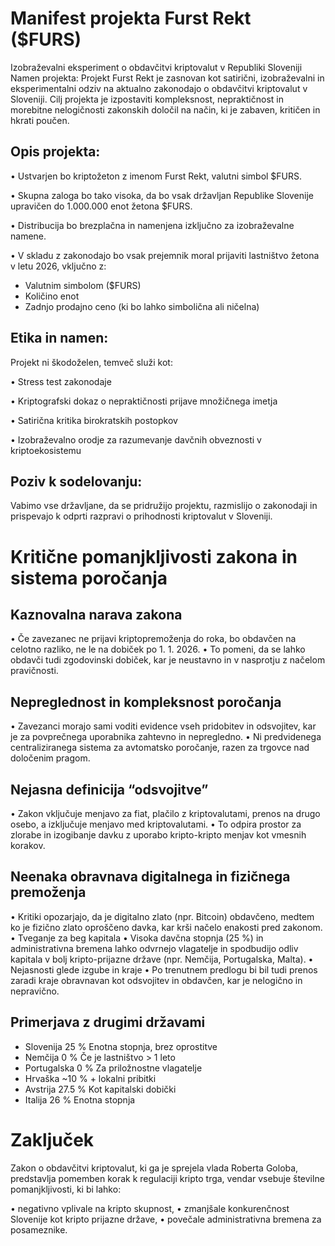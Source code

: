 

# Manifest projekta Furst Rekt ($FURS)

Izobraževalni eksperiment o obdavčitvi kriptovalut v Republiki Sloveniji
Namen projekta:
Projekt Furst Rekt je zasnovan kot satirični, izobraževalni in eksperimentalni odziv na aktualno zakonodajo o obdavčitvi kriptovalut v Sloveniji. Cilj projekta je izpostaviti kompleksnost, nepraktičnost in morebitne nelogičnosti zakonskih določil na način, ki je zabaven, kritičen in hkrati poučen.

## Opis projekta:

•	Ustvarjen bo kriptožeton z imenom Furst Rekt, valutni simbol $FURS.

•	Skupna zaloga bo tako visoka, da bo vsak državljan Republike Slovenije upravičen do 1.000.000 enot žetona $FURS.

•	Distribucija bo brezplačna in namenjena izključno za izobraževalne namene.

•	V skladu z zakonodajo bo vsak prejemnik moral prijaviti lastništvo žetona v letu 2026, vključno z: 

-	Valutnim simbolom ($FURS)
-	Količino enot
-	Zadnjo prodajno ceno (ki bo lahko simbolična ali ničelna)


## Etika in namen:

Projekt ni škodoželen, temveč služi kot:

•	Stress test zakonodaje

•	Kriptografski dokaz o nepraktičnosti prijave množičnega imetja

•	Satirična kritika birokratskih postopkov

•	Izobraževalno orodje za razumevanje davčnih obveznosti v kriptoekosistemu

## Poziv k sodelovanju:

Vabimo vse državljane, da se pridružijo projektu, razmislijo o zakonodaji in prispevajo k odprti razpravi o prihodnosti kriptovalut v Sloveniji.



# Kritične pomanjkljivosti zakona in sistema poročanja

## Kaznovalna narava zakona
   
•	Če zavezanec ne prijavi kriptopremoženja do roka, bo obdavčen na celotno razliko, ne le na dobiček po 1. 1. 2026.
•	To pomeni, da se lahko obdavči tudi zgodovinski dobiček, kar je neustavno in v nasprotju z načelom pravičnosti. 

## Nepreglednost in kompleksnost poročanja

•	Zavezanci morajo sami voditi evidence vseh pridobitev in odsvojitev, kar je za povprečnega uporabnika zahtevno in nepregledno.
•	Ni predvidenega centraliziranega sistema za avtomatsko poročanje, razen za trgovce nad določenim pragom. 
## Nejasna definicija “odsvojitve”

•	Zakon vključuje menjavo za fiat, plačilo z kriptovalutami, prenos na drugo osebo, a izključuje menjavo med kriptovalutami.
•	To odpira prostor za zlorabe in izogibanje davku z uporabo kripto-kripto menjav kot vmesnih korakov. 

## Neenaka obravnava digitalnega in fizičnega premoženja

•	Kritiki opozarjajo, da je digitalno zlato (npr. Bitcoin) obdavčeno, medtem ko je fizično zlato oproščeno davka, kar krši načelo enakosti pred zakonom. 
•	Tveganje za beg kapitala
•	Visoka davčna stopnja (25 %) in administrativna bremena lahko odvrnejo vlagatelje in spodbudijo odliv kapitala v bolj kripto-prijazne države (npr. Nemčija, Portugalska, Malta). 
•	Nejasnosti glede izgube in kraje
•	Po trenutnem predlogu bi bil tudi prenos zaradi kraje obravnavan kot odsvojitev in obdavčen, kar je nelogično in nepravično. 


## Primerjava z drugimi državami

- Slovenija	25 %	Enotna stopnja, brez oprostitve
- Nemčija	0 %	Če je lastništvo > 1 leto
- Portugalska	0 %	Za priložnostne vlagatelje
- Hrvaška	~10 %	+ lokalni pribitki
- Avstrija	27.5 %	Kot kapitalski dobički
- Italija	26 %	Enotna stopnja
		

# Zaključek

Zakon o obdavčitvi kriptovalut, ki ga je sprejela vlada Roberta Goloba, predstavlja pomemben korak k regulaciji kripto trga, vendar vsebuje številne pomanjkljivosti, ki bi lahko:

•	negativno vplivale na kripto skupnost,
•	zmanjšale konkurenčnost Slovenije kot kripto prijazne države,
•	povečale administrativna bremena za posameznike.

